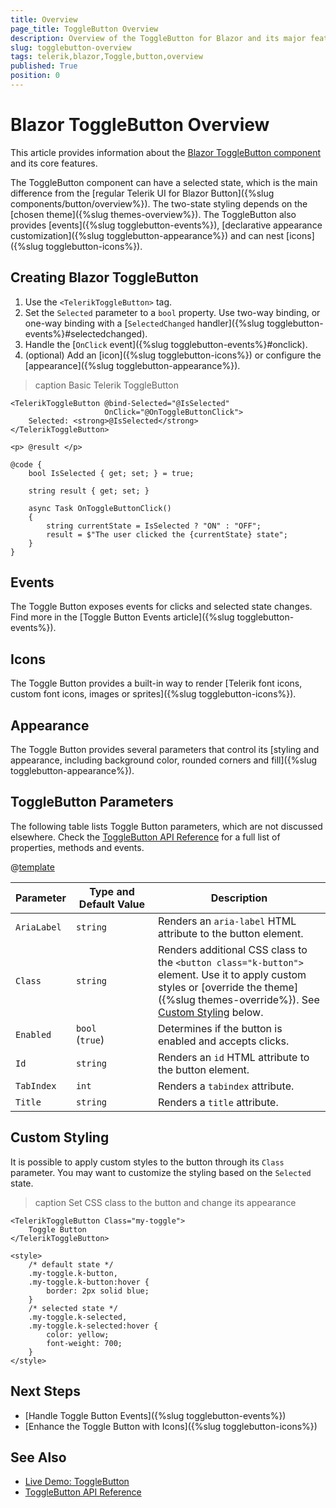 ```yaml
---
title: Overview
page_title: ToggleButton Overview
description: Overview of the ToggleButton for Blazor and its major features.
slug: togglebutton-overview
tags: telerik,blazor,Toggle,button,overview
published: True
position: 0
---
```


# Blazor ToggleButton Overview

This article provides information about the <a href="https://www.telerik.com/blazor-ui/togglebutton" target="_blank">Blazor ToggleButton component</a> and its core features.

The ToggleButton component can have a selected state, which is the main difference from the [regular Telerik UI for Blazor Button]({%slug components/button/overview%}). The two-state styling depends on the [chosen theme]({%slug themes-overview%}). The ToggleButton also provides [events]({%slug togglebutton-events%}), [declarative appearance customization]({%slug togglebutton-appearance%}) and can nest [icons]({%slug togglebutton-icons%}).

## Creating Blazor ToggleButton

1. Use the `<TelerikToggleButton>` tag.
1. Set the `Selected` parameter to a `bool` property. Use two-way binding, or one-way binding with a [`SelectedChanged` handler]({%slug togglebutton-events%}#selectedchanged).
1. Handle the [`OnClick` event]({%slug togglebutton-events%}#onclick).
1. (optional) Add an [icon]({%slug togglebutton-icons%}) or configure the [appearance]({%slug togglebutton-appearance%}).

>caption Basic Telerik ToggleButton

````CSHTML
<TelerikToggleButton @bind-Selected="@IsSelected"
                     OnClick="@OnToggleButtonClick">
    Selected: <strong>@IsSelected</strong>
</TelerikToggleButton>

<p> @result </p>

@code {
    bool IsSelected { get; set; } = true;

    string result { get; set; }

    async Task OnToggleButtonClick()
    {
        string currentState = IsSelected ? "ON" : "OFF";
        result = $"The user clicked the {currentState} state";
    }
}
````

## Events

The Toggle Button exposes events for clicks and selected state changes. Find more in the [Toggle Button Events article]({%slug togglebutton-events%}).

## Icons

The Toggle Button provides a built-in way to render [Telerik font icons, custom font icons, images or sprites]({%slug togglebutton-icons%}).

## Appearance

The Toggle Button provides several parameters that control its [styling and appearance, including background color, rounded corners and fill]({%slug togglebutton-appearance%}). 

## ToggleButton Parameters

The following table lists Toggle Button parameters, which are not discussed elsewhere. Check the [ToggleButton API Reference](/blazor-ui/api/Telerik.Blazor.Components.TelerikToggleButton) for a full list of properties, methods and events.

@[template](/_contentTemplates/common/parameters-table-styles.md#table-layout)

| Parameter | Type and Default&nbsp;Value | Description |
|---|---|---|
| `AriaLabel` | `string` | Renders an `aria-label` HTML attribute to the button element. |
| `Class` | `string` | Renders additional CSS class to the `<button class="k-button">` element. Use it to apply custom styles or [override the theme]({%slug themes-override%}). See [Custom Styling](#custom-styling) below. |
| `Enabled` | `bool` <br /> (`true`) | Determines if the button is enabled and accepts clicks. |
| `Id` | `string` | Renders an `id` HTML attribute to the button element. |
| `TabIndex` | `int` | Renders a `tabindex` attribute. |
| `Title` | `string` | Renders a `title` attribute. |

## Custom Styling

It is possible to apply custom styles to the button through its `Class` parameter. You may want to customize the styling based on the `Selected` state.

>caption Set CSS class to the button and change its appearance

````CSHTML
<TelerikToggleButton Class="my-toggle">
    Toggle Button
</TelerikToggleButton>

<style>
    /* default state */
    .my-toggle.k-button,
    .my-toggle.k-button:hover {
        border: 2px solid blue;
    }
    /* selected state */
    .my-toggle.k-selected,
    .my-toggle.k-selected:hover {
        color: yellow;
        font-weight: 700;
    }
</style>
````

## Next Steps

* [Handle Toggle Button Events]({%slug togglebutton-events%})
* [Enhance the Toggle Button with Icons]({%slug togglebutton-icons%})

## See Also

* [Live Demo: ToggleButton](https://demos.telerik.com/blazor-ui/togglebutton/index)
* [ToggleButton API Reference](/blazor-ui/api/Telerik.Blazor.Components.TelerikToggleButton)
